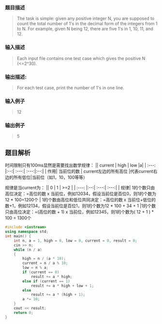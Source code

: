 ### 题目描述

> The task is simple: given any positive integer N, you are supposed to count the total number of 1's in the decimal form of the integers from 1 to N. For example, given N being 12, there are five 1's in 1, 10, 11, and 12.

### 输入描述

> Each input file contains one test case which gives the positive N (<=2^30).

### 输出描述:
> For each test case, print the number of 1's in one line.

### 输入例子
> 12

### 输出例子
> 5



## 题目解析
时间限制只有100ms显然是需要找出数学规律： 
|| current | high  | low  |a|
| :---: |:--:| :---:| :---:|:--:|
| 作用| 当前位的数 | current左边的所有高位 |代表current右边的所有低位|当前位（如1，10，100等等）

规律是当current为：
|| 0 | 1  | >=2  |
| :---: |:--:| :---:| :---:|
| 规律| 1的个数只由高位决定：=高位的数 x 当前位，例如12034，假设当前位是百位0，则1的个数为12 * 100=1200个 | 1的个数由高位和低位共同决定：=高位的数 x 当前位+低位的数+1，例如12134，假设当前位是百位1，则1的个数为12 * 100 + 34 + 1 |1的个数只由高位决定：=(高位的数 + 1) x 当前位，例如12345，则1的个数为( 12 + 1 ) * 100 = 1300个

```C++
#include <iostream>
using namespace std;
int main() {
	int n, a = 1, high = 0, low = 0, current = 0, result = 0;
	cin >> n;
	while (n / a)
	{
		high = n / (a * 10);
		current = n / a % 10;
		low = n % a;
		if (current == 0)
			result += a * high;
		else if (current == 1)
			result += a * high + low + 1;
		else
			result += a * (high + 1);
		a *= 10;
	}
	cout << result;
	return 0;
}
```